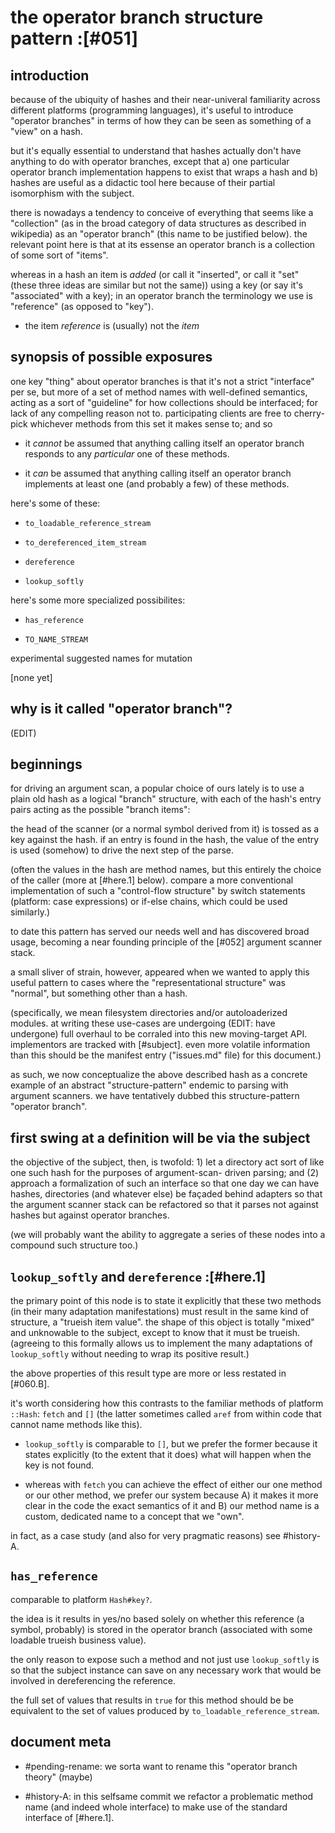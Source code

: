 # the operator branch structure pattern :[#051]

## introduction

because of the ubiquity of hashes and their near-univeral familiarity
across different platforms (programming languages), it's useful to
introduce "operator branches" in terms of how they can be seen as
something of a "view" on a hash.

but it's equally essential to understand that hashes actually don't
have anything to do with operator branches, except that a) one particular
operator branch implementation happens to exist that wraps a hash and
b) hashes are useful as a didactic tool here because of their partial
isomorphism with the subject.

there is nowadays a tendency to conceive of everything that seems like
a "collection" (as in the broad category of data structures as described
in wikipedia) as an "operator branch" (this name to be justified below).
the relevant point here is that at its essense an operator branch is a
collection of some sort of "items".

whereas in a hash an item is *added* (or call it "inserted", or call it
"set" (these three ideas are similar but not the same)) using a key (or
say it's "associated" with a key); in an operator branch the terminology
we use is "reference" (as opposed to "key").

  - the item *reference* is (usually) not the *item*




## synopsis of possible exposures

one key "thing" about operator branches is that it's not a strict
"interface" per se, but more of a set of method names with well-defined
semantics, acting as a sort of "guideline" for how collections should
be interfaced; for lack of any compelling reason not to. participating
clients are free to cherry-pick whichever methods from this set it makes
sense to; and so

  - it *cannot* be assumed that anything calling itself an operator branch
    responds to any *particular* one of these methods.

  - it *can* be assumed that anything calling itself an operator branch
    implements at least one (and probably a few) of these methods.

here's some of these:

  - `to_loadable_reference_stream`

  - `to_dereferenced_item_stream`

  - `dereference`

  - `lookup_softly`

here's some more specialized possibilites:

  - `has_reference`

  - `TO_NAME_STREAM`

experimental suggested names for mutation

[none yet]



## why is it called "operator branch"?

(EDIT)




## beginnings

for driving an argument scan, a popular choice of ours lately is
to use a plain old hash as a logical "branch" structure, with each
of the hash's entry pairs acting as the possible "branch items":

the head of the scanner (or a normal symbol derived from it) is
tossed as a key against the hash. if an entry is found in the hash,
the value of the entry is used (somehow) to drive the next step of
the parse.

(often the values in the hash are method names, but this entirely
the choice of the caller (more at [#here.1] below). compare a more conventional implementation
of such a "control-flow structure" by switch statements (platform:
case expressions) or if-else chains, which could be used similarly.)

to date this pattern has served our needs well and has discovered
broad usage, becoming a near founding principle of the [#052]
argument scanner stack.

a small sliver of strain, however, appeared when we wanted to apply
this useful pattern to cases where the "representational structure"
was "normal", but something other than a hash.

(specifically, we mean filesystem directories and/or autoloaderized
modules. at writing these use-cases are undergoing (EDIT: have undergone) full overhaul to
be corraled into this new moving-target API. implementors are tracked
with [#subject]. even more volatile information than this should be
the manifest entry ("issues.md" file) for this document.)

as such, we now conceptualize the above described hash as a concrete
example of an abstract "structure-pattern" endemic to parsing with
argument scanners. we have tentatively dubbed this structure-pattern
"operator branch".




## first swing at a definition will be via the subject

the objective of the subject, then, is twofold: 1) let a directory
act sort of like one such hash for the purposes of argument-scan-
driven parsing; and (2) approach a formalization of such an
interface so that one day we can have hashes, directories (and
whatever else) be façaded behind adapters so that the argument
scanner stack can be refactored so that it parses not against
hashes but against operator branches.

(we will probably want the ability to aggregate a series of these
nodes into a compound such structure too.)




## `lookup_softly` and `dereference` :[#here.1]

the primary point of this node is to state it explicitly that these two
methods (in their many adaptation manifestations) must result in the same
kind of structure, a "trueish item value". the shape of this object is
totally "mixed" and unknowable to the subject, except to know that it
must be trueish. (agreeing to this formally allows us to implement the
many adaptations of `lookup_softly` without needing to wrap its positive
result.)

the above properties of this result type are more or less restated in [#060.B].

it's worth considering how this contrasts to the familiar methods of
platform `::Hash`: `fetch` and `[]` (the latter sometimes called `aref`
from within code that cannot name methods like this).

  - `lookup_softly` is comparable to `[]`, but we prefer the former
    because it states explicitly (to the extent that it does) what will
    happen when the key is not found.

  - whereas with `fetch` you can achieve the effect of either our
    one method or our other method, we prefer our system because A)
    it makes it more clear in the code the exact semantics of it
    and B) our method name is a custom, dedicated name to a concept
    that we "own".

in fact, as a case study (and also for very pragmatic reasons) see
 #history-A.




## `has_reference`

comparable to platform `Hash#key?`.

the idea is it results in yes/no based solely on whether this reference
(a symbol, probably) is stored in the operator branch (associated with
some loadable trueish business value).

the only reason to expose such a method and not just use `lookup_softly`
is so that the subject instance can save on any necessary work that would
be involved in dereferencing the reference.

the full set of values that results in `true` for this method should be
be equivalent to the set of values produced by `to_loadable_reference_stream`.




## document meta

  - #pending-rename: we sorta want to rename this "operator branch theory" (maybe)

  - #history-A: in this selfsame commit we refactor a problematic method
    name (and indeed whole interface) to make use of the standard interface
    of [#here.1].
